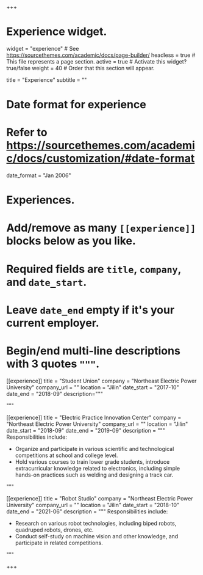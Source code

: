 +++
# Experience widget.
widget = "experience"  # See https://sourcethemes.com/academic/docs/page-builder/
headless = true  # This file represents a page section.
active = true  # Activate this widget? true/false
weight = 40  # Order that this section will appear.

title = "Experience"
subtitle = ""

# Date format for experience
#   Refer to https://sourcethemes.com/academic/docs/customization/#date-format
date_format = "Jan 2006"

# Experiences.
#   Add/remove as many `[[experience]]` blocks below as you like.
#   Required fields are `title`, `company`, and `date_start`.
#   Leave `date_end` empty if it's your current employer.
#   Begin/end multi-line descriptions with 3 quotes `"""`.
[[experience]]
  title = "Student Union"
  company = "Northeast Electric Power University"
  company_url = ""
  location = "Jilin"
  date_start = "2017-10"
  date_end = "2018-09"
  description="""
  
  """

[[experience]]
  title = "Electric Practice Innovation Center"
  company = "Northeast Electric Power University"
  company_url = ""
  location = "Jilin"
  date_start = "2018-09"
  date_end = "2019-09"
  description = """
  Responsibilities include:
  
  * Organize and participate in various scientific and technological competitions at school and college level.
  * Hold various courses to train lower grade students, introduce extracurricular knowledge related to electronics, including simple hands-on practices such as welding and designing a track car.
  
  """
 
[[experience]]
  title = "Robot Studio"
  company = "Northeast Electric Power University"
  company_url = ""
  location = "Jilin"
  date_start = "2018-10"
  date_end = "2021-06"
  description = """
  Responsibilities include:
  
  * Research on various robot technologies, including biped robots, quadruped robots, drones, etc.
  * Conduct self-study on machine vision and other knowledge, and participate in related competitions.
  
  """

+++
